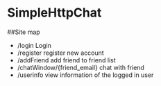 # SimpleHttpChat

##Site map
* /login							Login
* /register						register new account
* /addFriend						add friend to friend list
* /chatWindow/{friend_email}		chat with friend
* /userinfo						view information of the logged in user